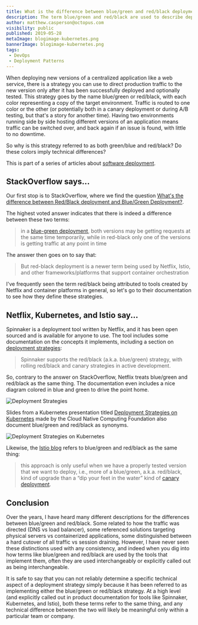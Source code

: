 ```yaml
---
title: What is the difference between blue/green and red/black deployments?
description: The term blue/green and red/black are used to describe deployment strategies, but do they mean different things?
author: matthew.casperson@octopus.com
visibility: public
published: 2019-05-28
metaImage: blogimage-kubernetes.png
bannerImage: blogimage-kubernetes.png
tags:
 - DevOps
 - Deployment Patterns
---
```


When deploying new versions of a centralized application like a web service, there is a strategy you can use to direct production traffic to the new version only after it has been successfully deployed and optionally tested. This strategy goes by the name blue/green or red/black, with each color representing a copy of the target environment. Traffic is routed to one color or the other (or potentially both in a canary deployment or during A/B testing, but that's a story for another time). Having two environments running side by side hosting different versions of an application means traffic can be switched over, and back again if an issue is found, with little to no downtime.

So why is this strategy referred to as both green/blue and red/black? Do these colors imply technical differences?

This is part of a series of articles about [software deployment](https://octopus.com/devops/software-deployments/).

## StackOverflow says...

Our first stop is to StackOverflow, where we find the question [What's the difference between Red/Black deployment and Blue/Green Deployment?](https://stackoverflow.com/questions/45259589/whats-the-difference-between-red-black-deployment-and-blue-green-deployment).

The highest voted answer indicates that there is indeed a difference between these two terms:

> in a [blue-green deployment](https://octopus.com/devops/software-deployments/blue-green-deployment/), both versions may be getting requests at the same time temporarily, while in red-black only one of the versions is getting traffic at any point in time

The answer then goes on to say that:

>  But red-black deployment is a newer term being used by Netflix, Istio, and other frameworks/platforms that support container orchestration

I've frequently seen the term red/black being attributed to tools created by Netflix and container platforms in general, so let's go to their documentation to see how they define these strategies.

## Netflix, Kubernetes, and Istio say...

Spinnaker is a deployment tool written by Netflix, and it has been open sourced and is available for anyone to use. The tool includes some documentation on the concepts it implements, including a section on [deployment strategies](https://www.spinnaker.io/concepts/#deployment-strategies):

> Spinnaker supports the red/black (a.k.a. blue/green) strategy, with rolling red/black and canary strategies in active development.

So, contrary to the answer on StackOverflow, Netflix treats blue/green and red/black as the same thing. The documentation even includes a nice diagram colored in blue and green to drive the point home.

![Deployment Strategies](deployment-strategies.png)

Slides from a Kubernetes presentation titled [Deployment Strategies on Kubernetes](https://www.cncf.io/wp-content/uploads/2018/03/CNCF-Presentation-Template-K8s-Deployment.pdf) made by the Cloud Native Computing Foundation also document blue/green and red/black as synonyms.

![Deployment Strategies on Kubernetes](kubernetes-blue-green.png)

Likewise, the [Istio blog](https://istio.io/blog/2017/0.1-canary/) refers to blue/green and red/black as the same thing:

> this approach is only useful when we have a properly tested version that we want to deploy, i.e., more of a blue/green, a.k.a. red/black, kind of upgrade than a “dip your feet in the water” kind of [canary deployment](https://octopus.com/devops/software-deployments/canary-deployment/).

## Conclusion

Over the years, I have heard many different descriptions for the differences between blue/green and red/black. Some related to how the traffic was directed (DNS vs load balancer), some referenced solutions targeting physical servers vs containerized applications, some distinguished between a hard cutover of all traffic vs session draining. However, I have never seen these distinctions used with any consistency, and indeed when you dig into how terms like blue/green and red/black are used by the tools that implement them, often they are used interchangeably or explicitly called out as being interchangeable.

It is safe to say that you can not reliably determine a specific technical aspect of a deployment strategy simply because it has been referred to as implementing either the blue/green or red/black strategy. At a high level (and explicitly called out in product documentation for tools like Spinnaker, Kubernetes, and Istio), both these terms refer to the same thing, and any technical difference between the two will likely be meaningful only within a particular team or company.
